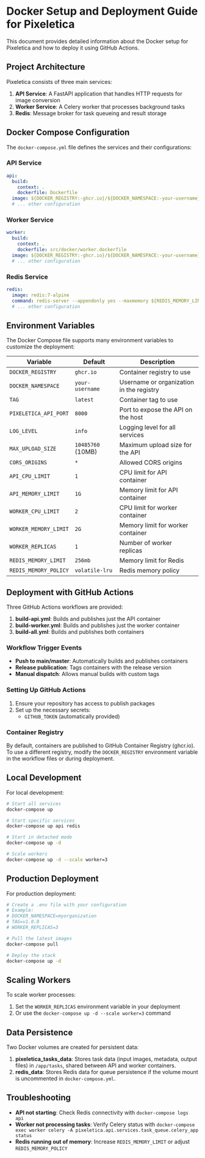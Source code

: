 # Docker Setup and Deployment Guide for Pixeletica

This document provides detailed information about the Docker setup for Pixeletica and how to deploy it using GitHub Actions.

## Project Architecture

Pixeletica consists of three main services:

1. **API Service**: A FastAPI application that handles HTTP requests for image conversion
2. **Worker Service**: A Celery worker that processes background tasks
3. **Redis**: Message broker for task queueing and result storage

## Docker Compose Configuration

The `docker-compose.yml` file defines the services and their configurations:

### API Service

```yaml
api:
  build:
    context: .
    dockerfile: Dockerfile
  image: ${DOCKER_REGISTRY:-ghcr.io}/${DOCKER_NAMESPACE:-your-username}/pixeletica-api:${TAG:-latest}
  # ... other configuration
```

### Worker Service

```yaml
worker:
  build:
    context: .
    dockerfile: src/docker/worker.dockerfile
  image: ${DOCKER_REGISTRY:-ghcr.io}/${DOCKER_NAMESPACE:-your-username}/pixeletica-worker:${TAG:-latest}
  # ... other configuration
```

### Redis Service

```yaml
redis:
  image: redis:7-alpine
  command: redis-server --appendonly yes --maxmemory ${REDIS_MEMORY_LIMIT:-256mb} --maxmemory-policy ${REDIS_MEMORY_POLICY:-volatile-lru}
  # ... other configuration
```

## Environment Variables

The Docker Compose file supports many environment variables to customize the deployment:

| Variable | Default | Description |
|----------|---------|-------------|
| `DOCKER_REGISTRY` | `ghcr.io` | Container registry to use |
| `DOCKER_NAMESPACE` | `your-username` | Username or organization in the registry |
| `TAG` | `latest` | Container tag to use |
| `PIXELETICA_API_PORT` | `8000` | Port to expose the API on the host |
| `LOG_LEVEL` | `info` | Logging level for all services |
| `MAX_UPLOAD_SIZE` | `10485760` (10MB) | Maximum upload size for the API |
| `CORS_ORIGINS` | `*` | Allowed CORS origins |
| `API_CPU_LIMIT` | `1` | CPU limit for API container |
| `API_MEMORY_LIMIT` | `1G` | Memory limit for API container |
| `WORKER_CPU_LIMIT` | `2` | CPU limit for worker container |
| `WORKER_MEMORY_LIMIT` | `2G` | Memory limit for worker container |
| `WORKER_REPLICAS` | `1` | Number of worker replicas |
| `REDIS_MEMORY_LIMIT` | `256mb` | Memory limit for Redis |
| `REDIS_MEMORY_POLICY` | `volatile-lru` | Redis memory policy |

## Deployment with GitHub Actions

Three GitHub Actions workflows are provided:

1. **build-api.yml**: Builds and publishes just the API container
2. **build-worker.yml**: Builds and publishes just the worker container
3. **build-all.yml**: Builds and publishes both containers

### Workflow Trigger Events

- **Push to main/master**: Automatically builds and publishes containers
- **Release publication**: Tags containers with the release version
- **Manual dispatch**: Allows manual builds with custom tags

### Setting Up GitHub Actions

1. Ensure your repository has access to publish packages
2. Set up the necessary secrets:
   - `GITHUB_TOKEN` (automatically provided)

### Container Registry

By default, containers are published to GitHub Container Registry (ghcr.io). To use a different registry, modify the `DOCKER_REGISTRY` environment variable in the workflow files or during deployment.

## Local Development

For local development:

```bash
# Start all services
docker-compose up

# Start specific services
docker-compose up api redis

# Start in detached mode
docker-compose up -d

# Scale workers
docker-compose up -d --scale worker=3
```

## Production Deployment

For production deployment:

```bash
# Create a .env file with your configuration
# Example:
# DOCKER_NAMESPACE=myorganization
# TAG=v1.0.0
# WORKER_REPLICAS=3

# Pull the latest images
docker-compose pull

# Deploy the stack
docker-compose up -d
```

## Scaling Workers

To scale worker processes:

1. Set the `WORKER_REPLICAS` environment variable in your deployment
2. Or use the `docker-compose up -d --scale worker=3` command

## Data Persistence

Two Docker volumes are created for persistent data:

1. **pixeletica_tasks_data**: Stores task data (input images, metadata, output files) in `/app/tasks`, shared between API and worker containers.
2. **redis_data**: Stores Redis data for queue persistence if the volume mount is uncommented in `docker-compose.yml`.

## Troubleshooting

- **API not starting**: Check Redis connectivity with `docker-compose logs api`
- **Worker not processing tasks**: Verify Celery status with `docker-compose exec worker celery -A pixeletica.api.services.task_queue.celery_app status`
- **Redis running out of memory**: Increase `REDIS_MEMORY_LIMIT` or adjust `REDIS_MEMORY_POLICY`
